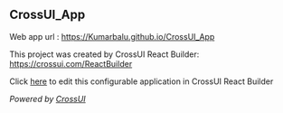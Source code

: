## CrossUI_App
Web app url : https://Kumarbalu.github.io/CrossUI_App

This project was created by CrossUI React Builder: https://crossui.com/ReactBuilder

Click [here](https://crossui.com/ReactBuilder/#!from=github&owner=Kumarbalu&repo=CrossUI_App) to edit this configurable application in CrossUI React Builder

<i>Powered by [CrossUI](https://crossui.com)</i>
